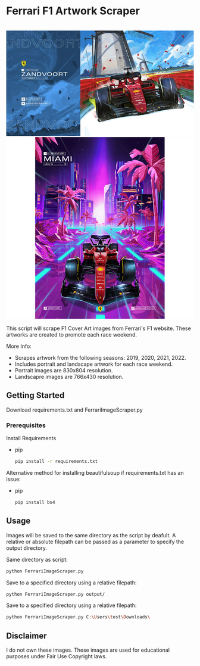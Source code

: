 <!-- ABOUT THE PROJECT -->
# Ferrari F1 Artwork Scraper

<!-- PROJECT LOGO -->
<br />
<div align="center">
  <a href="https://github.com/othneildrew/Best-README-Template">
    <img src="samples/ferrari_landscape.png" alt="landscape_sample">
  </a>

  <a href="https://github.com/othneildrew/Best-README-Template">
    <img src="samples/ferrari_portrait.png" alt="landscape_portrait">
  </a>
  
</div>

This script will scrape F1 Cover Art images from Ferrari's F1 website. These artworks are created to promote each race weekend.

More Info:
* Scrapes artwork from the following seasons: 2019, 2020, 2021, 2022.
* Includes portrait and landscape artwork for each race weekend.
* Portrait images are 830x804 resolution.
* Landscapre images are 766x430 resolution. 

<!-- GETTING STARTED -->
## Getting Started
Download requirements.txt and FerrariImageScraper.py

### Prerequisites

Install Requirements
* pip
  ```sh
  pip install -r requirements.txt
  ```

Alternative method for installing beautifulsoup if requirements.txt has an issue:
* pip
  ```sh
  pip install bs4
  ```

<!-- USAGE EXAMPLES -->
## Usage

Images will be saved to the same directory as the script by deafult. 
A relative or absolute filepath can be passed as a parameter to specify the output directory. 

Same directory as script:
  ```sh
  python FerrariImageScraper.py
  ```

Save to a specified directory using a relative filepath:
  ```sh
  python FerrariImageScraper.py output/
  ```

Save to a specified directory using a relative filepath:
  ```sh
  python FerrariImageScraper.py C:\Users\test\Downloads\
  ```

<!-- Disclaimer-->
## Disclaimer

I do not own these images. These images are used for educational purposes under Fair Use Copyright laws.





